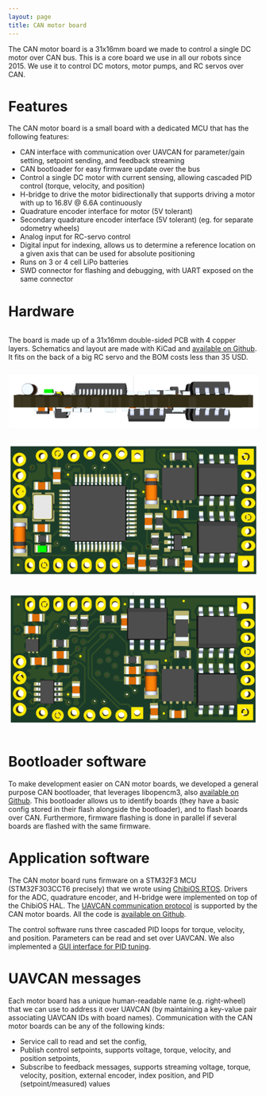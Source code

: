 ```yaml
---
layout: page
title: CAN motor board
---
```


The CAN motor board is a 31x16mm board we made to control a single DC motor over CAN bus.
This is a core board we use in all our robots since 2015.
We use it to control DC motors, motor pumps, and RC servos over CAN.

# Features

The CAN motor board is a small board with a dedicated MCU that has the following features:

 - CAN interface with communication over UAVCAN for parameter/gain setting, setpoint sending, and feedback streaming
 - CAN bootloader for easy firmware update over the bus
 - Control a single DC motor with current sensing, allowing cascaded PID control (torque, velocity, and position)
 - H-bridge to drive the motor bidirectionally that supports driving a motor with up to 16.8V @ 6.6A continuously
 - Quadrature encoder interface for motor (5V tolerant)
 - Secondary quadrature encoder interface (5V tolerant) (eg. for separate odometry wheels)
 - Analog input for RC-servo control
 - Digital input for indexing, allows us to determine a reference location on a given axis that can be used for absolute positioning
 - Runs on 3 or 4 cell LiPo batteries
 - SWD connector for flashing and debugging, with UART exposed on the same connector

# Hardware

<div class="row">
<div class="large-6 columns">
    <p>
    The board is made up of a 31x16mm double-sided PCB with 4 copper layers.
    Schematics and layout are made with KiCad and <a href="https://github.com/cvra/motor-control-board">available on Github</a>.
    It fits on the back of a big RC servo and the BOM costs less than 35 USD.
    </p>
</div>
<div class="large-6 columns">
    <p><img src="/images/technologies/3d-motor-side.png" alt="CAN motor board 3D side view" /></p>
</div>
</div>

<div class="row">
<div class="large-6 columns">
    <p><img src="/images/technologies/3d-motor-front.png" alt="CAN motor board 3D front view" /></p>
</div>
<div class="large-6 columns">
    <p><img src="/images/technologies/3d-motor-back.png" alt="CAN motor board 3D back view" /></p>
</div>
</div>

# Bootloader software

To make development easier on CAN motor boards, we developed a general purpose CAN bootloader, that leverages libopencm3, also [available on Github](https://github.com/cvra/can-bootloader).
This bootloader allows us to identify boards (they have a basic config stored in their flash alongside the bootloader), and to flash boards over CAN.
Furthermore, firmware flashing is done in parallel if several boards are flashed with the same firmware.

# Application software

The CAN motor board runs firmware on a STM32F3 MCU (STM32F303CCT6 precisely) that we wrote using [ChibiOS RTOS](chibios.org).
Drivers for the ADC, quadrature encoder, and H-bridge were implemented on top of the ChibiOS HAL.
The [UAVCAN communication protocol](uavcan.org) is supported by the CAN motor boards.
All the code is [available on Github](https://github.com/cvra/robot-software/tree/master/motor-control-firmware).

The control software runs three cascaded PID loops for torque, velocity, and position.
Parameters can be read and set over UAVCAN.
We also implemented a [GUI interface for PID tuning](https://github.com/cvra/robot-software/tree/master/tools/pid-tuner).

# UAVCAN messages

Each motor board has a unique human-readable name (e.g. right-wheel) that we can use to address it over UAVCAN (by maintaining a key-value pair associating UAVCAN IDs with board names).
Communication with the CAN motor boards can be any of the following kinds:

 - Service call to read and set the config,
 - Publish control setpoints, supports voltage, torque, velocity, and position setpoints,
 - Subscribe to feedback messages, supports streaming voltage, torque, velocity, position, external encoder, index position, and PID (setpoint/measured) values
